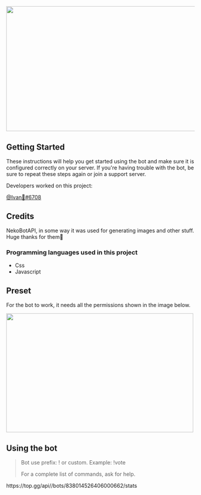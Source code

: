 <h2><img src="https://cdn.discordapp.com/attachments/838412812555517985/838423494210879548/poohmemer.png" width="1000" height="334" /></h2>
<h2>Getting Started</h2>
<p>These instructions will help you get started using the bot and make sure it is configured correctly on your server. If you're having trouble with the bot, be sure to repeat these steps again or join a support server.</p>
<p>Developers worked on this project:</p>
<p><a href="https://discord.gg/uXtZkZyxZS">@Ivan🤠#6708</a></p>
<h2>Credits</h2>
<p>NekoBotAPI, in some way it was used for generating images and other stuff. Huge thanks for them🙏</p>
<h3>Programming languages used in this project</h3>
<ul>
<li>Css</li>
<li>Javascript</li>
</ul>
<h2>Preset</h2>
<p>For the bot to work, it needs all the permissions shown in the image below.</p>
<p><img src="https://cdn.discordapp.com/attachments/838412812555517985/838419219774701619/perms.png" width="500" height="318" /></p>
<h2>Using the bot</h2>
<blockquote>
<p>Bot use prefix: ! or custom. Example: !vote</p>
<p>For a complete list of commands, ask for help.</p>
</blockquote>
https://top.gg/api//bots/838014526406000662/stats
